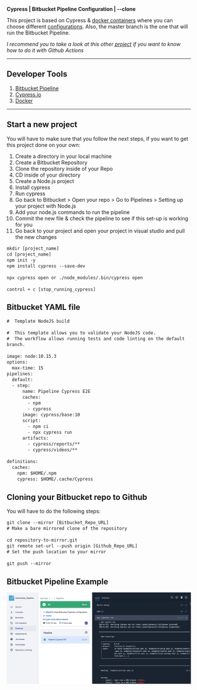 **Cypress | Bitbucket Pipeline Configuration | --clone**

This project is based on Cypress & [docker containers](https://hub.docker.com/r/cypress/base/) where you can choose different [configurations](https://github.com/cypress-io/cypress-docker-images). Also, the master branch is the one that will run the Bitbucket Pipeline.

*I recommend you to take a look at this other [project](https://github.com/hvaandres/Cypress_Testing_Reports) if you want to know how to do it with Github Actions*

---

## Developer Tools

1. [Bitbucket Pipeline](https://support.atlassian.com/bitbucket-cloud/docs/get-started-with-bitbucket-pipelines/)
2. [Cypress.io](https://www.cypress.io/)
3. [Docker](https://www.docker.com/)

---

## Start a new project 

You will have to make sure that you follow the next steps, if you want to get this project done on your own:

1. Create a directory in your local machine
2. Create a Bitbucket Repository
3. Clone the repository inside of your Repo
4. CD inside of your directory
5. Create a Node.js project
6. Install cypress
7. Run cypress
8. Go back to Bitbucket > Open your repo > Go to Pipelines > Setting up your project with Node.js
9. Add your node.js commands to run the pipeline
10. Commit the new file & check the pipeline to see if this set-up is working for you
11. Go back to your project and open your project in visual studio and pull the new changes

```
mkdir [project_name]
cd [project_name]
npm init -y
npm install cypress --save-dev

npx cypress open or ./node_modules/.bin/cypress open

control + c [stop_running_cypress]

```

## Bitbucket YAML file

```
#  Template NodeJS build

#  This template allows you to validate your NodeJS code.
#  The workflow allows running tests and code linting on the default branch.

image: node:10.15.3
options:
  max-time: 15
pipelines:
  default:
  - step:
      name: Pipeline Cypress E2E
      caches:
        - npm
        - cypress
      image: cypress/base:10
      script:
        - npm ci
        - npx cypress run
      artifacts:
        - cypress/reports/**
        - cypress/videos/**

definitions:
  caches:
    npm: $HOME/.npm
    cypress: $HOME/.cache/Cypress

```

## Cloning your Bitbucket repo to Github

You will have to do the following steps:

```
git clone --mirror [Bitbucket_Repo_URL]
# Make a bare mirrored clone of the repository

cd repository-to-mirror.git
git remote set-url --push origin [Github_Repo_URL]
# Set the push location to your mirror

git push --mirror

```

## Bitbucket Pipeline Example

![Bitbucket Example](https://github.com/hvaandres/cypress_bibucket_pipeline/blob/Dev/Screen%20Shot%202021-01-23%20at%2011.20.12%20PM.png)

